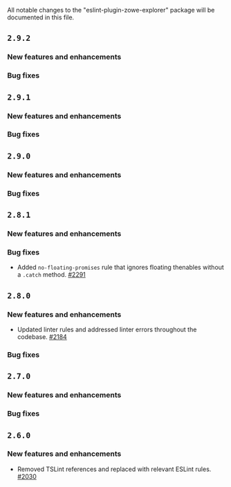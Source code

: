 All notable changes to the "eslint-plugin-zowe-explorer" package will be documented in this file.

## `2.9.2`

### New features and enhancements

### Bug fixes

## `2.9.1`

### New features and enhancements

### Bug fixes

## `2.9.0`

### New features and enhancements

### Bug fixes

## `2.8.1`

### New features and enhancements

### Bug fixes

- Added `no-floating-promises` rule that ignores floating thenables without a `.catch` method. [#2291](https://github.com/zowe/vscode-extension-for-zowe/issues/2291)

## `2.8.0`

### New features and enhancements

- Updated linter rules and addressed linter errors throughout the codebase. [#2184](https://github.com/zowe/vscode-extension-for-zowe/issues/2184)

### Bug fixes

## `2.7.0`

### New features and enhancements

### Bug fixes

## `2.6.0`

### New features and enhancements

- Removed TSLint references and replaced with relevant ESLint rules. [#2030](https://github.com/zowe/vscode-extension-for-zowe/issues/2030)
